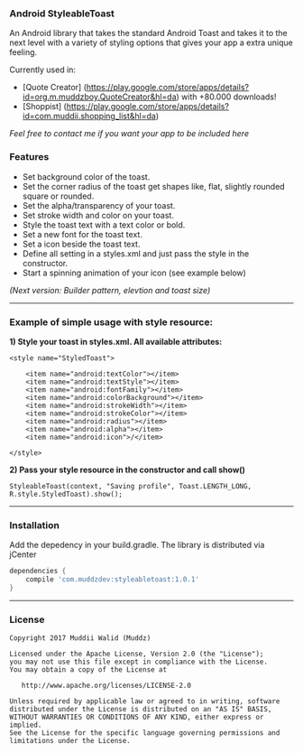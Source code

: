 ### Android StyleableToast

An Android library that takes the standard Android Toast and takes it to the next level with a variety of styling options that gives your app a extra unique feeling.


Currently used in:
- [Quote Creator] (https://play.google.com/store/apps/details?id=org.m.muddzboy.QuoteCreator&hl=da) with +80.000 downloads!
- [Shoppist] (https://play.google.com/store/apps/details?id=com.muddii.shopping_list&hl=da)

*Feel free to contact me if you want your app to be included here*

### Features

- Set background color of the toast.
- Set the corner radius of the toast get shapes like, flat, slightly rounded square or rounded.
- Set the alpha/transparency of your toast.
- Set stroke width and color on your toast.
- Style the toast text with a text color or bold.
- Set a new font for the toast text.
- Set a icon beside the toast text.
- Define all setting in a styles.xml and just pass the style in the constructor.
- Start a spinning animation of your icon (see example below)

*(Next version: Builder pattern, elevtion and toast size)*

----

### Example of simple usage with style resource:


**1) Style your toast in styles.xml. All available attributes:**

    <style name="StyledToast">

        <item name="android:textColor"></item>
        <item name="android:textStyle"></item>
        <item name="android:fontFamily"></item>
        <item name="android:colorBackground"></item>
        <item name="android:strokeWidth"></item>
        <item name="android:strokeColor"></item>
        <item name="android:radius"></item>
        <item name="android:alpha"></item>
        <item name="android:icon">/</item>
        
    </style>

**2) Pass your style resource in the constructor and call show()**

    StyleableToast(context, "Saving profile", Toast.LENGTH_LONG, R.style.StyledToast).show();
    

-----
    
### Installation

Add the depedency in your build.gradle. The library is distributed via jCenter

```groovy
dependencies {
    compile 'com.muddzdev:styleabletoast:1.0.1'   
}
```
 ----

### License

    Copyright 2017 Muddii Walid (Muddz)

    Licensed under the Apache License, Version 2.0 (the "License");
    you may not use this file except in compliance with the License.
    You may obtain a copy of the License at

       http://www.apache.org/licenses/LICENSE-2.0

    Unless required by applicable law or agreed to in writing, software
    distributed under the License is distributed on an "AS IS" BASIS,
    WITHOUT WARRANTIES OR CONDITIONS OF ANY KIND, either express or implied.
    See the License for the specific language governing permissions and
    limitations under the License.
